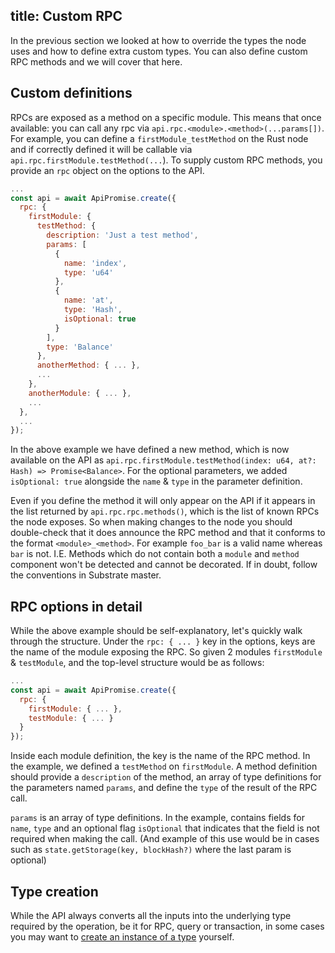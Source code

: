 
title: Custom RPC
---

In the previous section we looked at how to override the types the node uses and how to define extra custom types. You can also define custom RPC methods and we will cover that here.

## Custom definitions

RPCs are exposed as a method on a specific module. This means that once available: you can call any rpc via `api.rpc.<module>.<method>(...params[])`. For example, you can define a `firstModule_testMethod` on the Rust node and if correctly defined it will be callable via `api.rpc.firstModule.testMethod(...`). To supply custom RPC methods, you provide an `rpc` object on the options to the API.

```js
...
const api = await ApiPromise.create({
  rpc: {
    firstModule: {
      testMethod: {
        description: 'Just a test method',
        params: [
          {
            name: 'index',
            type: 'u64'
          },
          {
            name: 'at',
            type: 'Hash',
            isOptional: true
          }
        ],
        type: 'Balance'
      },
      anotherMethod: { ... },
      ...
    },
    anotherModule: { ... },
    ...
  },
  ...
});
```

In the above example we have defined a new method, which is now available on the API as `api.rpc.firstModule.testMethod(index: u64, at?: Hash) => Promise<Balance>`. For the optional parameters, we added `isOptional: true` alongside the `name` & `type` in the parameter definition.

Even if you define the method it will only appear on the API if it appears in the list returned by `api.rpc.rpc.methods()`, which is the list of known RPCs the node exposes. So when making changes to the node you should double-check that it does announce the RPC method and that it conforms to the format `<module>_<method>`.  For example `foo_bar` is a valid name whereas `bar` is not. I.E. Methods which do not contain both a `module` and `method` component won't be detected and cannot be decorated. If in doubt, follow the conventions in Substrate master.


## RPC options in detail

While the above example should be self-explanatory, let's quickly walk through the structure. Under the `rpc: { ... }` key in the options, keys are the name of the module exposing the RPC. So given 2 modules `firstModule` & `testModule`, and the top-level structure would be as follows:

```js
...
const api = await ApiPromise.create({
  rpc: {
    firstModule: { ... },
    testModule: { ... }
  }
});
```

Inside each module definition, the key is the name of the RPC method. In the example, we defined a `testMethod` on `firstModule`. A method definition should provide a `description` of the method, an array of type definitions for the parameters named `params`, and define the `type` of the result of the RPC call.

`params` is an array of type definitions. In the example, contains fields for `name`, `type` and an optional flag `isOptional` that indicates that the field is not required when making the call. (And example of this use would be in cases such as `state.getStorage(key, blockHash?)` where the last param is optional)


## Type creation

While the API always converts all the inputs into the underlying type required by the operation, be it for RPC, query or transaction, in some cases you may want to [create an instance of a type](types.create.md) yourself.
